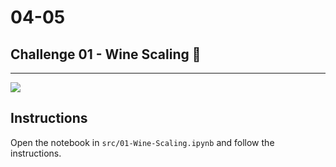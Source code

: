 # 04-05

## Challenge 01 - Wine Scaling 🍷

---

![](https://cdn.foodandwineespanol.com/2018/07/kym-ellis-391585-unsplash.jpg)

## Instructions

Open the notebook in `src/01-Wine-Scaling.ipynb` and follow the instructions.
